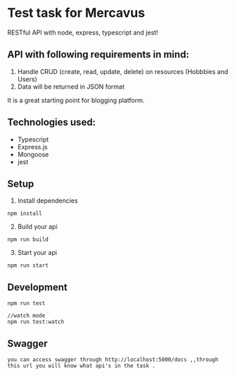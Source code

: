 # Test task for Mercavus



RESTful API with node, express, typescript and jest!

## API with following requirements in mind:
1. Handle CRUD (create, read, update, delete) on resources (Hobbbies and Users)
2. Data will be returned in JSON format


It is a great starting point for blogging platform.

## Technologies used:
- Typescript
- Express.js
- Mongoose
- jest


## Setup
1. Install dependencies
```
npm install
```
2. Build your api
```
npm run build
```
3. Start your api
```
npm run start
```

## Development
```
npm run test

//watch mode
npm run test:watch
```

## Swagger

```
you can access swagger through http://localhost:5000/docs ,,through this url you will know what api's in the task .
```

